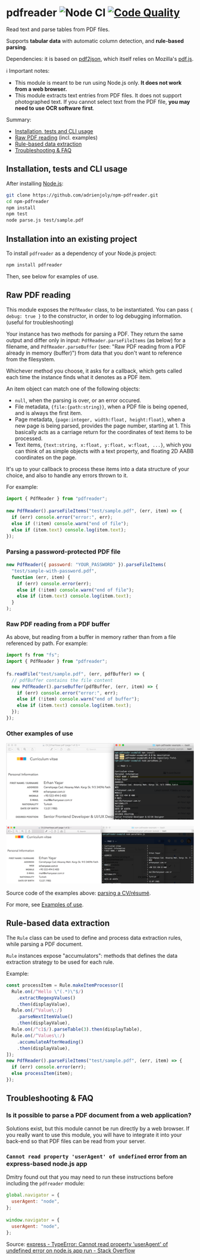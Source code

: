 # pdfreader ![Node CI](https://github.com/adrienjoly/npm-pdfreader/workflows/Node%20CI/badge.svg) [![Code Quality](https://api.codacy.com/project/badge/Grade/73d37dbb0ff84795acf65a55c5936d83)](https://app.codacy.com/gh/adrienjoly/npm-pdfreader?utm_source=github.com&utm_medium=referral&utm_content=adrienjoly/npm-pdfreader&utm_campaign=Badge_Grade)

Read text and parse tables from PDF files.

Supports **tabular data** with automatic column detection, and **rule-based parsing**.

Dependencies: it is based on [pdf2json](https://www.npmjs.com/package/pdf2json), which itself relies on Mozilla's [pdf.js](https://github.com/mozilla/pdf.js/).

ℹ️ Important notes:

- This module is meant to be run using Node.js only. **It does not work from a web browser.**
- This module extracts text entries from PDF files. It does not support photographed text. If you cannot select text from the PDF file, **you may need to use OCR software first**.

Summary:

- [Installation, tests and CLI usage](#installation-tests-and-cli-usage)
- [Raw PDF reading](#raw-pdf-reading) (incl. examples)
- [Rule-based data extraction](#rule-based-data-extraction)
- [Troubleshooting & FAQ](#troubleshooting--faq)

## Installation, tests and CLI usage

After installing [Node.js](https://nodejs.org/):

```sh
git clone https://github.com/adrienjoly/npm-pdfreader.git
cd npm-pdfreader
npm install
npm test
node parse.js test/sample.pdf
```

## Installation into an existing project

To install `pdfreader` as a dependency of your Node.js project:

```sh
npm install pdfreader
```

Then, see below for examples of use.

## Raw PDF reading

This module exposes the `PdfReader` class, to be instantiated. You can pass `{ debug: true }` to the constructor, in order to log debugging information. (useful for troubleshooting)

Your instance has two methods for parsing a PDF. They return the same output and differ only in input: `PdfReader.parseFileItems` (as below) for a filename, and `PdfReader.parseBuffer` (see: "Raw PDF reading from a PDF already in memory (buffer)") from data that you don't want to reference from the filesystem.

Whichever method you choose, it asks for a callback, which gets called each time the instance finds what it denotes as a PDF item.

An item object can match one of the following objects:

- `null`, when the parsing is over, or an error occured.
- File metadata, `{file:{path:string}}`, when a PDF file is being opened, and is always the first item.
- Page metadata, `{page:integer, width:float, height:float}`, when a new page is being parsed, provides the page number, starting at 1. This basically acts as a carriage return for the coordinates of text items to be processed.
- Text items, `{text:string, x:float, y:float, w:float, ...}`, which you can think of as simple objects with a text property, and floating 2D AABB coordinates on the page.

It's up to your callback to process these items into a data structure of your choice, and also to handle any errors thrown to it.

For example:

```javascript
import { PdfReader } from "pdfreader";

new PdfReader().parseFileItems("test/sample.pdf", (err, item) => {
  if (err) console.error("error:", err);
  else if (!item) console.warn("end of file");
  else if (item.text) console.log(item.text);
});
```

### Parsing a password-protected PDF file

```javascript
new PdfReader({ password: "YOUR_PASSWORD" }).parseFileItems(
  "test/sample-with-password.pdf",
  function (err, item) {
    if (err) console.error(err);
    else if (!item) console.warn("end of file");
    else if (item.text) console.log(item.text);
  }
);
```

### Raw PDF reading from a PDF buffer

As above, but reading from a buffer in memory rather than from a file referenced by path. For example:

```javascript
import fs from "fs";
import { PdfReader } from "pdfreader";

fs.readFile("test/sample.pdf", (err, pdfBuffer) => {
  // pdfBuffer contains the file content
  new PdfReader().parseBuffer(pdfBuffer, (err, item) => {
    if (err) console.error("error:", err);
    else if (!item) console.warn("end of buffer");
    else if (item.text) console.log(item.text);
  });
});
```

### Other examples of use

![example cv resume parse convert pdf to text](https://github.com/adrienjoly/npm-pdfreader-example/raw/master/parseRows.png)

![example cv resume parse convert pdf table to text](https://github.com/adrienjoly/npm-pdfreader-example/raw/master/parseTable.png)

Source code of the examples above: [parsing a CV/résumé](https://github.com/adrienjoly/npm-pdfreader-example).

For more, see [Examples of use](https://github.com/adrienjoly/npm-pdfreader/discussions/categories/examples-of-use).

## Rule-based data extraction

The `Rule` class can be used to define and process data extraction rules, while parsing a PDF document.

`Rule` instances expose "accumulators": methods that defines the data extraction strategy to be used for each rule.

Example:

```javascript
const processItem = Rule.makeItemProcessor([
  Rule.on(/^Hello \"(.*)\"$/)
    .extractRegexpValues()
    .then(displayValue),
  Rule.on(/^Value\:/)
    .parseNextItemValue()
    .then(displayValue),
  Rule.on(/^c1$/).parseTable(3).then(displayTable),
  Rule.on(/^Values\:/)
    .accumulateAfterHeading()
    .then(displayValue),
]);
new PdfReader().parseFileItems("test/sample.pdf", (err, item) => {
  if (err) console.error(err);
  else processItem(item);
});
```

## Troubleshooting & FAQ

### Is it possible to parse a PDF document from a web application?

Solutions exist, but this module cannot be run directly by a web browser. If you really want to use this module, you will have to integrate it into your back-end so that PDF files can be read from your server.

### `Cannot read property 'userAgent' of undefined` error from an express-based node.js app

Dmitry found out that you may need to run these instructions before including the `pdfreader` module:

```js
global.navigator = {
  userAgent: "node",
};

window.navigator = {
  userAgent: "node",
};
```

Source: [express - TypeError: Cannot read property 'userAgent' of undefined error on node.js app run - Stack Overflow](https://stackoverflow.com/questions/49208414/typeerror-cannot-read-property-useragent-of-undefined-error-on-node-js-app-ru)
